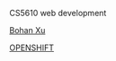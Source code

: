 CS5610 web development

[Bohan Xu](mailto:xu.bo@husky.neu.edu)

[OPENSHIFT](http://cs5610fall2015-bohanxu.rhcloud.com/)
